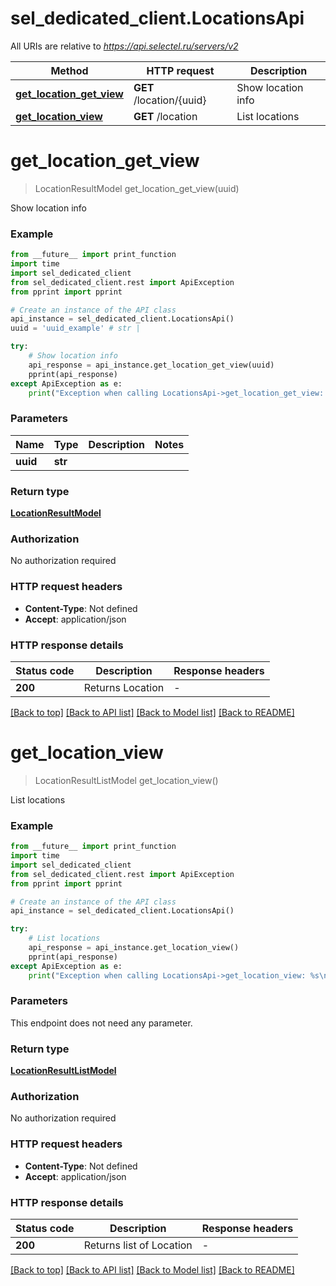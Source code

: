 # sel_dedicated_client.LocationsApi

All URIs are relative to *https://api.selectel.ru/servers/v2*

Method | HTTP request | Description
------------- | ------------- | -------------
[**get_location_get_view**](LocationsApi.md#get_location_get_view) | **GET** /location/{uuid} | Show location info
[**get_location_view**](LocationsApi.md#get_location_view) | **GET** /location | List locations


# **get_location_get_view**
> LocationResultModel get_location_get_view(uuid)

Show location info

### Example

```python
from __future__ import print_function
import time
import sel_dedicated_client
from sel_dedicated_client.rest import ApiException
from pprint import pprint

# Create an instance of the API class
api_instance = sel_dedicated_client.LocationsApi()
uuid = 'uuid_example' # str | 

try:
    # Show location info
    api_response = api_instance.get_location_get_view(uuid)
    pprint(api_response)
except ApiException as e:
    print("Exception when calling LocationsApi->get_location_get_view: %s\n" % e)
```

### Parameters

Name | Type | Description  | Notes
------------- | ------------- | ------------- | -------------
 **uuid** | **str**|  | 

### Return type

[**LocationResultModel**](LocationResultModel.md)

### Authorization

No authorization required

### HTTP request headers

 - **Content-Type**: Not defined
 - **Accept**: application/json

### HTTP response details
| Status code | Description | Response headers |
|-------------|-------------|------------------|
**200** | Returns Location |  -  |

[[Back to top]](#) [[Back to API list]](../README.md#documentation-for-api-endpoints) [[Back to Model list]](../README.md#documentation-for-models) [[Back to README]](../README.md)

# **get_location_view**
> LocationResultListModel get_location_view()

List locations

### Example

```python
from __future__ import print_function
import time
import sel_dedicated_client
from sel_dedicated_client.rest import ApiException
from pprint import pprint

# Create an instance of the API class
api_instance = sel_dedicated_client.LocationsApi()

try:
    # List locations
    api_response = api_instance.get_location_view()
    pprint(api_response)
except ApiException as e:
    print("Exception when calling LocationsApi->get_location_view: %s\n" % e)
```

### Parameters
This endpoint does not need any parameter.

### Return type

[**LocationResultListModel**](LocationResultListModel.md)

### Authorization

No authorization required

### HTTP request headers

 - **Content-Type**: Not defined
 - **Accept**: application/json

### HTTP response details
| Status code | Description | Response headers |
|-------------|-------------|------------------|
**200** | Returns list of Location |  -  |

[[Back to top]](#) [[Back to API list]](../README.md#documentation-for-api-endpoints) [[Back to Model list]](../README.md#documentation-for-models) [[Back to README]](../README.md)

